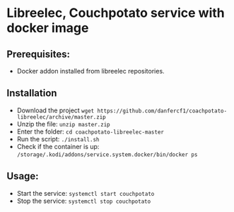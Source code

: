 # Libreelec, Couchpotato service with docker image 

## Prerequisites:
*   Docker addon installed from libreelec repositories.

## Installation

*   Download the project `wget https://github.com/danfercf1/coachpotato-libreelec/archive/master.zip`
*   Unzip the file: `unzip master.zip`
*   Enter the folder: `cd coachpotato-libreelec-master`
*   Run the script: `./install.sh`
*   Check if the container is up: `/storage/.kodi/addons/service.system.docker/bin/docker ps`

## Usage:
*   Start the service: `systemctl start couchpotato`
*   Stop the service: `systemctl stop couchpotato`
